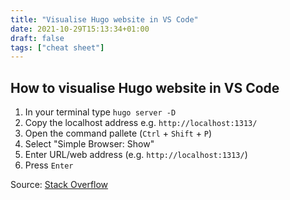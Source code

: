 ```yaml
---
title: "Visualise Hugo website in VS Code"
date: 2021-10-29T15:13:34+01:00
draft: false
tags: ["cheat sheet"]
---
```


## How to visualise Hugo website in VS Code

1. In your terminal type `hugo server -D`
2. Copy the localhost address e.g. `http://localhost:1313/`
3. Open the command pallete (`Ctrl` + `Shift` + `P`)
4. Select "Simple Browser: Show"
5. Enter URL/web address (e.g. `http://localhost:1313/`)
6. Press `Enter`

Source: [Stack Overflow](https://stackoverflow.com/a/68539272)